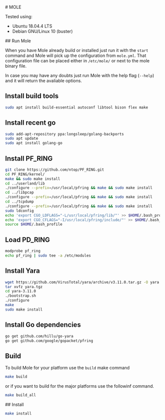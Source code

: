 # MOLE

Tested using:
* Ubuntu 18.04.4 LTS
* Debian GNU/Linux 10 (buster)

## Run Mole

When you have Mole already build or installed just run it with the `start` command and Mole will pick up the configuration from `mole.yml`. That configuration file can be placed either in `/etc/mole/` or next to the mole binary file.

In case you may have any doubts just run Mole with the help flag (`--help`) and it will return the avaliable options.

## Install build tools

```sh
sudo apt install build-essential autoconf libtool bison flex make
```

## Install recent go

```sh
sudo add-apt-repository ppa:longsleep/golang-backports
sudo apt update
sudo apt install golang-go
```

## Install PF_RING

```sh
git clone https://github.com/ntop/PF_RING.git
cd PF_RING/kernel/
make && sudo make install
cd ../userland/lib
./configure --prefix=/usr/local/pfring && make && sudo make install
cd ../libpcap
./configure --prefix=/usr/local/pfring && make && sudo make install
cd ../tcpdump
./configure --prefix=/usr/local/pfring && make && sudo make install
sudo ldconfig
echo 'export CGO_LDFLAGS="-L/usr/local/pfring/lib/"' >> $HOME/.bash_profile
echo 'export CGO_CFLAGS="-I/usr/local/pfring/include/"' >> $HOME/.bash_profile
source $HOME/.bash_profile
```

## Load PD_RING

```sh
modprobe pf_ring
echo pf_ring | sudo tee -a /etc/modules
```

## Install Yara

```sh
wget https://github.com/VirusTotal/yara/archive/v3.11.0.tar.gz -O yara.tgz
tar xvfz yara.tgz
cd yara-3.11.0
./bootstrap.sh
./configure
make
sudo make install
```

## Install Go dependencies

```sh
go get github.com/hillu/go-yara
go get github.com/google/gopacket/pfring
```

## Build

To build Mole for your platform use the `build` make command

```sh
make build
```

or if you want to build for the major platforms use the followinf command.

```sh
make build_all
```

## Install

```sh
make install
```

